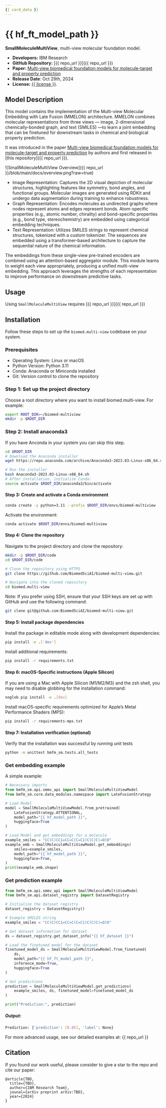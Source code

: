 ```yaml
---
{{ card_data }}
---
```


# {{ hf_ft_model_path }}
**SmallMoleculeMultiView**, multi-view molecular foundation model.

- **Developers:** IBM Research
- **GitHub Repository:** [{{ repo_url }}]({{ repo_url }})
- **Paper:** [Multi-view biomedical foundation models for molecule-target and property prediction](https://arxiv.org/abs/TBD)
- **Release Date**: Oct 29th, 2024
- **License:** [{{ license }}](https://www.apache.org/licenses/LICENSE-2.0).

## Model Description

This model contains the implementation of the Multi-view Molecular Embedding with Late Fusion (MMELON) architecture. MMELON combines molecular representations from three views — image, 2-dimensional chemically-bonded graph, and text (SMILES) —to learn a joint embedding that can be finetuned for downstream tasks in chemical and biological property prediction.

It was introduced in the paper [Multi-view biomedical foundation models for molecule-target and property prediction](https://arxiv.org/) by authors and first released in [this repository]({{ repo_url }}).

![SmallMoleculeMultiView Overview]({{ repo_url }}/blob/main/docs/overview.png?raw=true)

* Image Representation: Captures the 2D visual depiction of molecular structures, highlighting features like symmetry, bond angles, and functional groups. Molecular images are generated using RDKit and undergo data augmentation during training to enhance robustness.
* Graph Representation: Encodes molecules as undirected graphs where nodes represent atoms and edges represent bonds. Atom-specific properties (e.g., atomic number, chirality) and bond-specific properties (e.g., bond type, stereochemistry) are embedded using categorical embedding techniques.
* Text Representation: Utilizes SMILES strings to represent chemical structures, tokenized with a custom tokenizer. The sequences are embedded using a transformer-based architecture to capture the sequential nature of the chemical information.

The embeddings from these single-view pre-trained encoders are combined using an attention-based aggregator module. This module learns to weight each view appropriately, producing a unified multi-view embedding. This approach leverages the strengths of each representation to improve performance on downstream predictive tasks.


## Usage

Using `SmallMoleculeMultiView` requires [{{ repo_url }}]({{ repo_url }})

## Installation
Follow these steps to set up the `biomed.multi-view` codebase on your system.

### Prerequisites
* Operating System: Linux or macOS
* Python Version: Python 3.11
* Conda: Anaconda or Miniconda installed
* Git: Version control to clone the repository


### Step 1: Set up the project directory
Choose a root directory where you want to install biomed.multi-view. For example:

```bash
export ROOT_DIR=~/biomed-multiview
mkdir -p $ROOT_DIR
```

### Step 2: Install anaconda3
If you have Anconda in your system you can skip this step.
``` bash
cd $ROOT_DIR
# Download the Anaconda installer
wget https://repo.anaconda.com/archive/Anaconda3-2023.03-Linux-x86_64.sh

# Run the installer
bash Anaconda3-2023.03-Linux-x86_64.sh
# After installation, initialize Conda:
source activate $ROOT_DIR/anaconda3/bin/activate
```

#### Step 3: Create and activate a Conda environment
```bash
conda create -y python=3.11 --prefix $ROOT_DIR/envs/biomed-multiview
```
Activate the environment:
```bash
conda activate $ROOT_DIR/envs/biomed-multiview
```

#### Step 4: Clone the repository
Navigate to the project directory and clone the repository:
```bash
mkdir -p $ROOT_DIR/code
cd $ROOT_DIR/code

# Clone the repository using HTTPS
git clone https://github.com/BiomedSciAI/biomed-multi-view.git

# Navigate into the cloned repository
cd biomed.multi-view
```
Note: If you prefer using SSH, ensure that your SSH keys are set up with GitHub and use the following command:
```bash
git clone git@github.com:BiomedSciAI/biomed-multi-view.git
```

#### Step 5: Install package dependencies
Install the package in editable mode along with development dependencies:
``` bash
pip install -e .['dev']
```
Install additional requirements:
``` bash
pip install -r requirements.txt
```

#### Step 6: macOS-Specific instructions (Apple Silicon)
If you are using a Mac with Apple Silicon (M1/M2/M3) and the zsh shell, you may need to disable globbing for the installation command:

``` bash
noglob pip install -e .[dev]
```
Install macOS-specific requirements optimized for Apple’s Metal Performance Shaders (MPS):
```bash
pip install -r requirements-mps.txt
```

#### Step 7:  Installation verification (optional)
Verify that the installation was successful by running unit tests

```bash
python -m unittest bmfm_sm.tests.all_tests
```


### Get embedding example

A simple example:
```python
# Necessary imports
from bmfm_sm.api.smmv_api import SmallMoleculeMultiViewModel
from bmfm_sm.core.data_modules.namespace import LateFusionStrategy

# Load Model
model = SmallMoleculeMultiViewModel.from_pretrained(
    LateFusionStrategy.ATTENTIONAL,
    model_path="{{ hf_model_path }}",
    huggingface=True
)

# Load Model and get embeddings for a molecule
example_smiles = "CC(C)CC1=CC=C(C=C1)C(C)C(=O)O"
example_emb = SmallMoleculeMultiViewModel.get_embeddings(
    smiles=example_smiles,
    model_path="{{ hf_model_path }}",
    huggingface=True,
)
print(example_emb.shape)
```

### Get prediction example

``` python
from bmfm_sm.api.smmv_api import SmallMoleculeMultiViewModel
from bmfm_sm.api.dataset_registry import DatasetRegistry

# Initialize the dataset registry
dataset_registry = DatasetRegistry()

# Example SMILES string
example_smiles = "CC(C)CC1=CC=C(C=C1)C(C)C(=O)O"

# Get dataset information for dataset
ds = dataset_registry.get_dataset_info("{{ hf_dataset }}")

# Load the finetuned model for the dataset
finetuned_model_ds = SmallMoleculeMultiViewModel.from_finetuned(
    ds,
    model_path="{{ hf_ft_model_path }}",
    inference_mode=True,
    huggingface=True
)

# Get predictions
prediction = SmallMoleculeMultiViewModel.get_predictions(
    example_smiles, ds, finetuned_model=finetuned_model_ds
)

print("Prediction:", prediction)
```

##### Output:
```bash
Prediction: {'prediction': [0.85], 'label': None}
```

For more advanced usage, see our detailed examples at: {{ repo_url }}


## Citation

If you found our work useful, please consider to give a star to the repo and cite our paper:
```
@article{TBD,
  title={TBD},
  author={IBM Research Team},
  jounal={arXiv preprint arXiv:TBD},
  year={2024}
}
```
